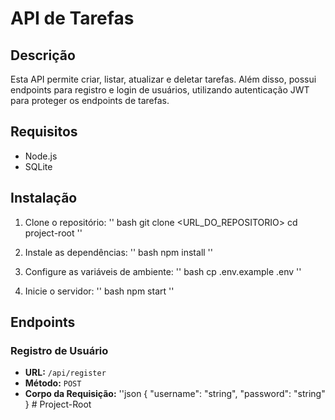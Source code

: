 # API de Tarefas

## Descrição

Esta API permite criar, listar, atualizar e deletar tarefas. Além disso, possui endpoints para registro e login de usuários, utilizando autenticação JWT para proteger os endpoints de tarefas.

## Requisitos

- Node.js
- SQLite

## Instalação

1. Clone o repositório:
    '' bash
    git clone <URL_DO_REPOSITORIO>
    cd project-root
    ''

2. Instale as dependências:
    '' bash
    npm install
    ''

3. Configure as variáveis de ambiente:
    '' bash
    cp .env.example .env
    ''

4. Inicie o servidor:
   '' bash
    npm start
    ''

## Endpoints

### Registro de Usuário

- **URL:** `/api/register`
- **Método:** `POST`
- **Corpo da Requisição:**
  ''json
  {
    "username": "string",
    "password": "string"
  }
#   P r o j e c t - R o o t  
 